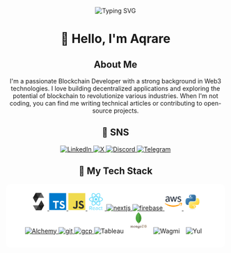 

<p align="center">
  <img src="https://readme-typing-svg.herokuapp.com?font=Fira+Code&pause=1000&color=2196F3&center=true&vCenter=true&width=435&lines=Blockchain,+Dapps+Engineer;Known+as+0xYuzu+in+the+Crypto" alt="Typing SVG" />
</p>

<h1 align="center">👋 Hello, I'm Aqrare</h1>

<h2 align="center">About Me</h2>

<p align="center">
I'm a passionate Blockchain Developer with a strong background in Web3 technologies. I love building decentralized applications and exploring the potential of blockchain to revolutionize various industries. When I'm not coding, you can find me writing technical articles or contributing to open-source projects.
</p>





<h2 align="center">📩 SNS</h2>
<p align="center">
  <a href="https://www.linkedin.com/in/takumi-hosokawa-6b2537210/" target="_blank">
    <img src="https://img.shields.io/badge/LinkedIn-0077B5?style=for-the-badge&logo=linkedin&logoColor=white" alt="LinkedIn" weight="1000"/>
  </a>
  <a href="https://x.com/0x_Yuzu" target="_blank">
    <img src="https://img.shields.io/badge/X-000000?style=for-the-badge&logo=x&logoColor=white" alt="X"/>
  </a>
  <a href="https://discord.gg/0xYuzu" target="_blank">
    <img src="https://img.shields.io/badge/Discord-7289DA?style=for-the-badge&logo=discord&logoColor=white" alt="Discord"/>
  </a>
  <a href="https://t.me/Yuzurypto" target="_blank">
    <img src="https://img.shields.io/badge/Telegram-2CA5E0?style=for-the-badge&logo=telegram&logoColor=white" alt="Telegram"/>
  </a>
</p>


<h2 align="center">🚀 My Tech Stack</h2>

<div align="center" style="background-color: white; padding: 20px; border-radius: 10px;">
  <a href="https://soliditylang.org/" target="_blank" rel="noreferrer">
    <img src="https://raw.githubusercontent.com/devicons/devicon/master/icons/solidity/solidity-original.svg" alt="solidity" width="40" height="40"/>
  </a>
  <a href="https://www.typescriptlang.org/" target="_blank" rel="noreferrer">
    <img src="https://raw.githubusercontent.com/devicons/devicon/master/icons/typescript/typescript-original.svg" alt="typescript" width="40" height="40"/>
  </a>
  <a href="https://developer.mozilla.org/en-US/docs/Web/JavaScript" target="_blank" rel="noreferrer">
    <img src="https://raw.githubusercontent.com/devicons/devicon/master/icons/javascript/javascript-original.svg" alt="javascript" width="40" height="40"/>
  </a>
  <a href="https://reactjs.org/" target="_blank" rel="noreferrer">
    <img src="https://raw.githubusercontent.com/devicons/devicon/master/icons/react/react-original-wordmark.svg" alt="react" width="40" height="40"/>
  </a>
  <a href="https://nextjs.org/" target="_blank" rel="noreferrer">
    <img src="https://cdn.worldvectorlogo.com/logos/nextjs-2.svg" alt="nextjs" width="40" height="40"/>
  </a>
  <a href="https://firebase.google.com/" target="_blank" rel="noreferrer">
    <img src="https://www.vectorlogo.zone/logos/firebase/firebase-icon.svg" alt="firebase" width="40" height="40"/>
  </a>
  <a href="https://aws.amazon.com" target="_blank" rel="noreferrer">
    <img src="https://raw.githubusercontent.com/devicons/devicon/master/icons/amazonwebservices/amazonwebservices-original-wordmark.svg" alt="aws" width="40" height="40"/>
  </a>
  <a href="https://www.python.org" target="_blank" rel="noreferrer">
    <img src="https://raw.githubusercontent.com/devicons/devicon/master/icons/python/python-original.svg" alt="python" width="40" height="40"/>
  </a>
  <a href="https://www.alchemy.com/" target="_blank" rel="noreferrer">
    <img src="https://avatars.githubusercontent.com/u/7953323?s=200&v=4" alt="Alchemy" width="40" height="40"/>
  </a>
  <a href="https://git-scm.com/" target="_blank" rel="noreferrer">
    <img src="https://www.vectorlogo.zone/logos/git-scm/git-scm-icon.svg" alt="git" width="40" height="40"/>
  </a>
  <a href="https://cloud.google.com/" target="_blank" rel="noreferrer">
    <img src="https://www.vectorlogo.zone/logos/google_cloud/google_cloud-icon.svg" alt="gcp" width="40" height="40"/>
  </a>
  <a href="https://www.tableau.com/" target="_blank" rel="noreferrer" style="text-decoration: none;">
    <img src="https://cdn.worldvectorlogo.com/logos/tableau-software.svg" alt="Tableau" width="40" height="40" style="margin: 0 10px 10px 0;"/>
  </a>
  <a href="https://www.mongodb.com/" target="_blank" rel="noreferrer" style="text-decoration: none;">
    <img src="https://raw.githubusercontent.com/devicons/devicon/master/icons/mongodb/mongodb-original-wordmark.svg" alt="mongodb" width="40" height="40" style="margin: 0 10px 10px 0;"/>
  </a>
  <a href="https://wagmi.sh/" target="_blank" rel="noreferrer" style="text-decoration: none;">
    <img src="https://avatars.githubusercontent.com/u/109633172" alt="Wagmi" width="40" height="40" style="margin: 0 10px 10px 0;"/>
  </a>
  <a href="https://docs.soliditylang.org/en/latest/yul.html" target="_blank" rel="noreferrer" style="text-decoration: none;">
    <img src="https://raw.githubusercontent.com/ethereum/solidity/develop/docs/logo.svg" alt="Yul" width="40" height="40" style="margin: 0 10px 10px 0;"/>
  </a>
</div>


